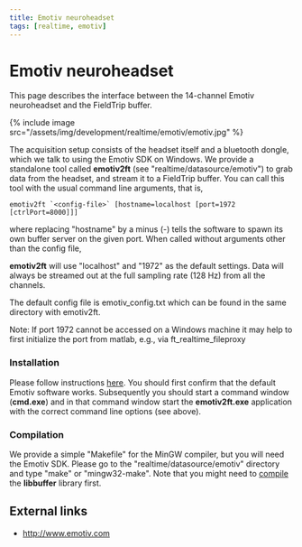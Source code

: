 ```yaml
---
title: Emotiv neuroheadset
tags: [realtime, emotiv]
---
```


# Emotiv neuroheadset

This page describes the interface between the 14-channel Emotiv neuroheadset and the FieldTrip buffer.

{% include image src="/assets/img/development/realtime/emotiv/emotiv.jpg" %}

The acquisition setup consists of the headset itself and a bluetooth dongle, which we talk to using the Emotiv SDK on Windows. We provide a standalone
tool called **emotiv2ft** (see "realtime/datasource/emotiv") to grab data from the headset, and stream it to a FieldTrip buffer.
You can call this tool with the usual command line arguments, that is,

    emotiv2ft `<config-file>` [hostname=localhost [port=1972 [ctrlPort=8000]]]

where replacing "hostname" by a minus (-) tells the software to spawn its own buffer server on the given port. When called without arguments other than the config file,

**emotiv2ft** will use "localhost" and "1972" as the default settings. Data will always be streamed out at the full sampling rate (128 Hz)
from all the channels.

The default config file is emotiv_config.txt which can be found in the same directory with emotiv2ft.

Note: If port 1972 cannot be accessed on a Windows machine it may help to first initialize the port from matlab, e.g., via ft_realtime_fileproxy

### Installation

Please follow instructions [here](https://emotiv.com/quickstart-guides/QuickStartGuide2014.pdf). You should first confirm that the default Emotiv software works. Subsequently you should start a command window (**cmd.exe**) and in that command window start the **emotiv2ft.exe** application with the correct command line options (see above).

### Compilation

We provide a simple "Makefile" for the MinGW compiler, but you will need the Emotiv SDK.
Please go to the "realtime/datasource/emotiv" directory and type "make" or "mingw32-make".
Note that you might need to [compile](/development/realtime/buffer) the **libbuffer** library first.

## External links

- http://www.emotiv.com

